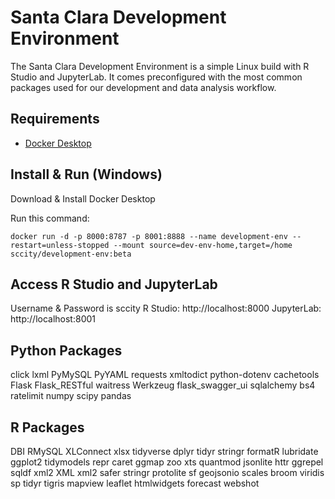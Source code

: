 # Santa Clara Development Environment

The Santa Clara Development Environment is a simple Linux build with R Studio and JupyterLab. It comes preconfigured with the most common packages used for our development and data analysis workflow.

## Requirements
* [Docker Desktop](https://www.docker.com/products/docker-desktop/)

## Install & Run (Windows)
Download & Install Docker Desktop

Run this command:
```
docker run -d -p 8000:8787 -p 8001:8888 --name development-env --restart=unless-stopped --mount source=dev-env-home,target=/home sccity/development-env:beta
```

## Access R Studio and JupyterLab
Username & Password is sccity
R Studio: http://localhost:8000
JupyterLab: http://localhost:8001

## Python Packages
click
lxml
PyMySQL
PyYAML
requests
xmltodict
python-dotenv
cachetools
Flask
Flask_RESTful
waitress
Werkzeug
flask_swagger_ui
sqlalchemy
bs4
ratelimit
numpy
scipy
pandas

## R Packages
DBI
RMySQL
XLConnect
xlsx
tidyverse
dplyr
tidyr
stringr
formatR
lubridate
ggplot2
tidymodels
repr
caret
ggmap
zoo
xts
quantmod
jsonlite
httr
ggrepel
sqldf
xml2
XML
xml2
safer
stringr
protolite
sf
geojsonio
scales
broom
viridis
sp
tidyr
tigris
mapview
leaflet
htmlwidgets
forecast
webshot